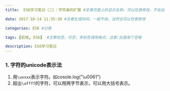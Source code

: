 ```yaml
---
title:  ES6学习笔记（二）：字符串的扩展 #文章页面上的显示名称，可以任意修改，不会出现在URL中

date: 2017-10-14 11:35:30 #文章生成时间，一般不改，当然也可以任意修改

categories: ES6 #分类

tags: [前端, ES6]  #文章标签，可空，多标签请用格式，注意:后面有个空格

description: ES6学习笔记
---
```


### 1. 字符的unicode表示法
1. 用`\uxxxx`表示字符。如cosole.log("\u0061") 
2. 超出`\uffff`的字符，可以用两字节表示，可以用大括号表示。
